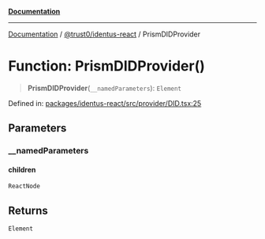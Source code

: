 [**Documentation**](../../../README.md)

***

[Documentation](../../../README.md) / [@trust0/identus-react](../README.md) / PrismDIDProvider

# Function: PrismDIDProvider()

> **PrismDIDProvider**(`__namedParameters`): `Element`

Defined in: [packages/identus-react/src/provider/DID.tsx:25](https://github.com/trust0-project/identus/blob/f7e291dc27e0a0628a342c2fed06e0100c47f55a/packages/identus-react/src/provider/DID.tsx#L25)

## Parameters

### \_\_namedParameters

#### children

`ReactNode`

## Returns

`Element`

